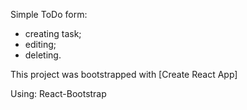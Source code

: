 Simple ToDo form:
- creating task;
- editing;
- deleting.


This project was bootstrapped with [Create React App]

Using:
React-Bootstrap
